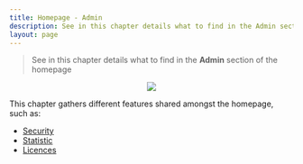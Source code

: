 ```yaml
---
title: Homepage - Admin
description: See in this chapter details what to find in the Admin section of the homepage
layout: page
---
```


> See in this chapter details what to find in the **Admin** section of the homepage


<center><img src="{{site.url}}/{{site.baseurl}}/core_app/new/interface/homepage/images/admin.jpg"/></center>


This chapter gathers different features shared amongst the homepage, such as: 
- [Security]({{site.url}}/{{site.baseurl}}/core_app/new/interface/homepage/admin/security.html)
- [Statistic]({{site.url}}/{{site.baseurl}}/core_app/new/interface/homepage/admin/statistic.html)
- [Licences]({{site.url}}/{{site.baseurl}}/core_app//new/interface/homepage/admin/licences.html)
